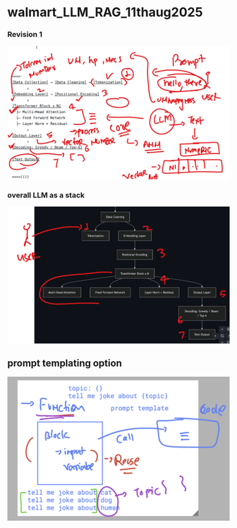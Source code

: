 # walmart_LLM_RAG_11thaug2025

### Revision 1 

<img src="rev1.png">

### overall LLM as a stack 

<img src="rev2.png">

## prompt templating option 

<img src="pr1.png">